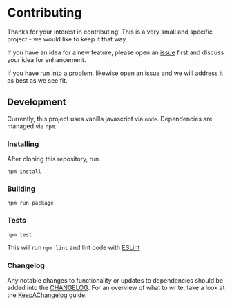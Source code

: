 # Contributing

Thanks for your interest in contributing! This is a very small and specific project - we would like to keep it that way.

If you have an idea for a new feature, please open an [issue](https://github.com/dangoslen/changelog-enforcer/issues/new) first and discuss your idea for enhancement.

If you have run into a problem, likewise open an [issue](https://github.com/dangoslen/changelog-enforcer/issues/new) and we will address it as best as we see fit. 

## Development

Currently, this project uses vanilla javascript via `node`. Dependencies are managed via `npm`.

### Installing

After cloning this repository, run

```
npm install
```

### Building
```
npm run package
```

### Tests
```
npm test
```

This will run `npm lint` and lint code with [ESLint](https://eslint.org/)

### Changelog

Any notable changes to functionality or updates to dependencies should be added into the [CHANGELOG](../CHANGELOG.md). For an overview of what to write, take a look at the [KeepAChangelog](https://keepachangelog.com/en/1.0.0/) guide.
